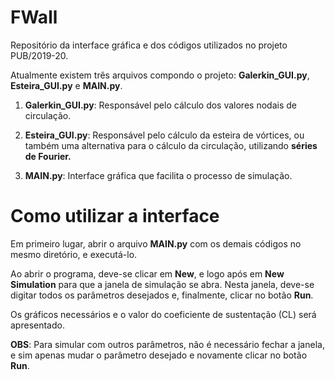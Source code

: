 # FWall
Repositório da interface gráfica e dos códigos utilizados no projeto PUB/2019-20.

Atualmente existem três arquivos compondo o projeto: **Galerkin_GUI.py**, **Esteira_GUI.py** e **MAIN.py**.
        
1. **Galerkin_GUI.py**: Responsável pelo cálculo dos valores nodais de circulação.
        
2. **Esteira_GUI.py**: Responsável pelo cálculo da esteira de vórtices, ou também uma alternativa para o cálculo da circulação,
                            utilizando **séries de Fourier.**                  
                            
3. **MAIN.py**: Interface gráfica que facilita o processo de simulação.

# Como utilizar a interface

Em primeiro lugar, abrir o arquivo **MAIN.py** com os demais códigos no mesmo diretório, e executá-lo. 

Ao abrir o programa, deve-se clicar em **New**, e logo após em **New Simulation** para que a janela de simulação se abra.
Nesta janela, deve-se digitar todos os parâmetros desejados e, finalmente, clicar no botão **Run**.

Os gráficos necessários e o valor do coeficiente de sustentação (CL) será apresentado. 

**OBS**: Para simular com outros parâmetros, não é necessário fechar a janela, e sim apenas mudar o parâmetro desejado
e novamente clicar no botão **Run**.

